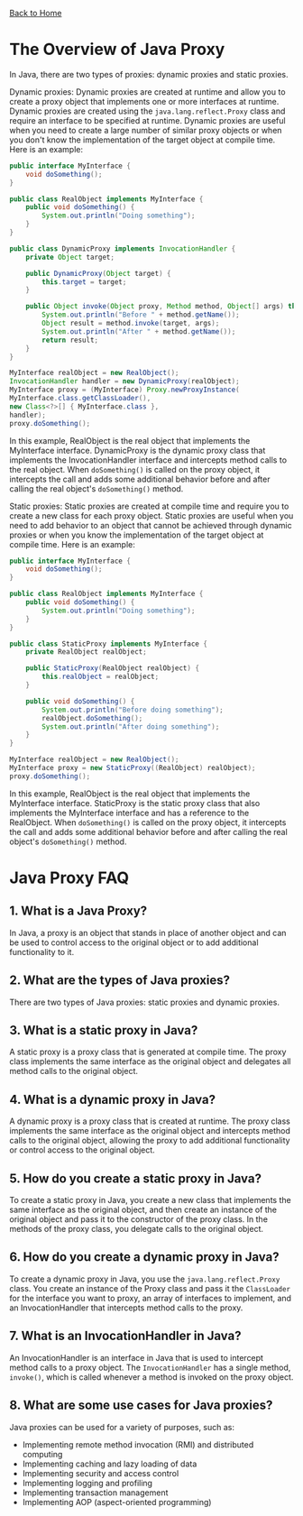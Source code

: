 [Back to Home](../README.md)
# The Overview of Java Proxy
In Java, there are two types of proxies: 
dynamic proxies and static proxies.

Dynamic proxies: Dynamic proxies are created
at runtime and allow you to create a proxy object 
that implements one or more interfaces at runtime. 
Dynamic proxies are created using 
the `java.lang.reflect.Proxy` class 
and require an interface to be 
specified at runtime. 
Dynamic proxies are useful 
when you need to create a large number of 
similar proxy objects or when you don't know 
the implementation of the target object 
at compile time. 
Here is an example:

```java
public interface MyInterface {
    void doSomething();
}

public class RealObject implements MyInterface {
    public void doSomething() {
        System.out.println("Doing something");
    }
}

public class DynamicProxy implements InvocationHandler {
    private Object target;

    public DynamicProxy(Object target) {
        this.target = target;
    }

    public Object invoke(Object proxy, Method method, Object[] args) throws Throwable {
        System.out.println("Before " + method.getName());
        Object result = method.invoke(target, args);
        System.out.println("After " + method.getName());
        return result;
    }
}

MyInterface realObject = new RealObject();
InvocationHandler handler = new DynamicProxy(realObject);
MyInterface proxy = (MyInterface) Proxy.newProxyInstance(
MyInterface.class.getClassLoader(),
new Class<?>[] { MyInterface.class },
handler);
proxy.doSomething();
```

In this example, RealObject is the real object 
that implements the MyInterface interface. 
DynamicProxy is the dynamic proxy class 
that implements the InvocationHandler interface 
and intercepts method calls to the real object. 
When `doSomething()` is called on the proxy object,
it intercepts the call and adds some additional behavior 
before and after calling the real object's 
`doSomething()` method.

Static proxies: Static proxies are created
at compile time and require you to create 
a new class for each proxy object. 
Static proxies are useful
when you need to add behavior to an object 
that cannot be achieved through dynamic proxies
or when you know the implementation of 
the target object at compile time. 
Here is an example:

```java
public interface MyInterface {
    void doSomething();
}

public class RealObject implements MyInterface {
    public void doSomething() {
        System.out.println("Doing something");
    }
}

public class StaticProxy implements MyInterface {
    private RealObject realObject;

    public StaticProxy(RealObject realObject) {
        this.realObject = realObject;
    }

    public void doSomething() {
        System.out.println("Before doing something");
        realObject.doSomething();
        System.out.println("After doing something");
    }
}

MyInterface realObject = new RealObject();
MyInterface proxy = new StaticProxy((RealObject) realObject);
proxy.doSomething();
```

In this example, RealObject is the real object 
that implements the MyInterface interface. 
StaticProxy is the static proxy class 
that also implements the MyInterface interface 
and has a reference to the RealObject. 
When `doSomething()` is called on the proxy object, 
it intercepts the call and adds some additional behavior 
before and after calling the real object's
`doSomething()` method.

# Java Proxy FAQ
## 1. What is a Java Proxy?
In Java, a proxy is an object that stands 
in place of another object and can be used 
to control access to the original object
or to add additional functionality to it.

## 2. What are the types of Java proxies?
There are two types of Java proxies: 
static proxies and dynamic proxies.

## 3. What is a static proxy in Java?
A static proxy is a proxy class that is 
generated at compile time. The proxy class
implements the same interface as the 
original object and delegates all method 
calls to the original object.

## 4. What is a dynamic proxy in Java?
A dynamic proxy is a proxy class that is 
created at runtime. The proxy class implements
the same interface as the original object 
and intercepts method calls to the original object,
allowing the proxy to add additional functionality 
or control access to the original object.

## 5. How do you create a static proxy in Java?
To create a static proxy in Java, 
you create a new class that implements 
the same interface as the original object,
and then create an instance of the original object
and pass it to the constructor of the proxy class. 
In the methods of the proxy class, 
you delegate calls to the original object.

## 6. How do you create a dynamic proxy in Java?
To create a dynamic proxy in Java, 
you use the `java.lang.reflect.Proxy` class.
You create an instance of the Proxy class 
and pass it the `ClassLoader` for the interface 
you want to proxy, an array of interfaces 
to implement, and an InvocationHandler 
that intercepts method calls to the proxy.

## 7. What is an InvocationHandler in Java?
An InvocationHandler is an interface in 
Java that is used to intercept method 
calls to a proxy object. The `InvocationHandler`
has a single method, `invoke()`, which is called 
whenever a method is invoked on the proxy object.

## 8. What are some use cases for Java proxies?
Java proxies can be used for a variety of purposes, such as:
- Implementing remote method invocation (RMI) and distributed computing
- Implementing caching and lazy loading of data
- Implementing security and access control
- Implementing logging and profiling
- Implementing transaction management
- Implementing AOP (aspect-oriented programming)